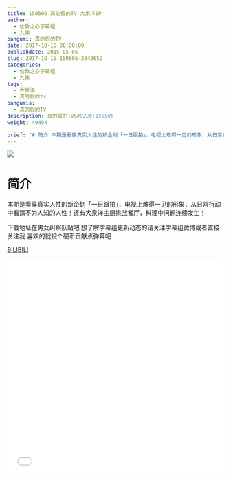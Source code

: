 ```yaml
---
title: 150506 真的假的TV 大泉洋SP
author: 
  - 伦敦之心字幕组
  - 九條
bangumi: 真的假的TV
date: 2017-10-16 00:00:00
publishdate: 2015-05-06
slug: 2017-10-16-150506-2342652
categories: 
  - 伦敦之心字幕组
  - 九條
tags: 
  - 大泉洋
  - 真的假的tv
bangumis: 
  - 真的假的TV
description: 真的假的TV&#8226;150506
weight: 49494

brief: "# 简介 本期是看穿真实人性的新企划「一日跟拍」，电视上难得一见的形象，从日常行动中看清不为人知的人性！还有大泉洋主厨挑战餐厅，料理中问题连续发生！ 下载地址在男女纠察队贴吧 想了解字幕组更新动态的请关注字幕组微博或者直接关注我 喜欢的就投个硬币贡献点弹幕吧"
---
```


![](https://i.imgur.com/37mXK4A.jpg)

# 简介  
本期是看穿真实人性的新企划「一日跟拍」，电视上难得一见的形象，从日常行动中看清不为人知的人性！还有大泉洋主厨挑战餐厅，料理中问题连续发生！


下载地址在男女纠察队贴吧 想了解字幕组更新动态的请关注字幕组微博或者直接关注我 喜欢的就投个硬币贡献点弹幕吧

  [BILIBILI](https://www.bilibili.com/video/av2342652/)


<div class="vcontainer">  <iframe class='video' src="//www.bilibili.com/blackboard/player.html?aid=2342652" width="100%" height="500" frameborder="0" allowfullscreen="allowfullscreen"></iframe></div>
